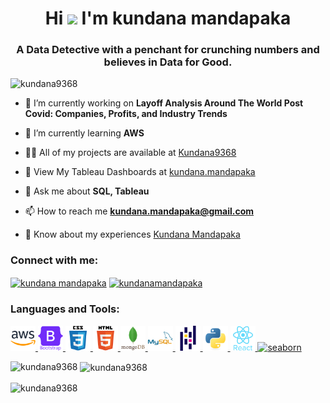 <h1 align="center">Hi <img src="https://media.giphy.com/media/hvRJCLFzcasrR4ia7z/giphy.gif" width="25px"> I'm kundana mandapaka</h1>
<h3 align="center">A Data Detective with a penchant for crunching numbers and believes in Data for Good.</h3>

<p align="left"> <img src="https://komarev.com/ghpvc/?username=kundana9368&label=Profile%20views&color=0e75b6&style=flat" alt="kundana9368" /> </p>

- 🔭 I’m currently working on **Layoff Analysis Around The World Post Covid: Companies, Profits, and Industry Trends**

- 🌱 I’m currently learning **AWS**

- 👨‍💻 All of my projects are available at [Kundana9368](https://github.com/Kundana9368)

- 📝 View My Tableau Dashboards at [kundana.mandapaka](https://public.tableau.com/app/profile/kundana.mandapaka/vizzes)

- 💬 Ask me about **SQL, Tableau**

- 📫 How to reach me **<kundana.mandapaka@gmail.com>**

- 📄 Know about my experiences [Kundana Mandapaka](https://www.linkedin.com/in/kundana-mandapaka-267531206/)

<h3 align="left">Connect with me:</h3>
<p align="left">
<a href="https://linkedin.com/in/kundana mandapaka" target="blank"><img align="center" src="https://raw.githubusercontent.com/rahuldkjain/github-profile-readme-generator/master/src/images/icons/Social/linked-in-alt.svg" alt="kundana mandapaka" height="30" width="40" /></a>
<a href="https://www.leetcode.com/kundanamandapaka" target="blank"><img align="center" src="https://raw.githubusercontent.com/rahuldkjain/github-profile-readme-generator/master/src/images/icons/Social/leet-code.svg" alt="kundanamandapaka" height="30" width="40" /></a>
</p>

<h3 align="left">Languages and Tools:</h3>
<p align="left"> <a href="https://aws.amazon.com" target="_blank" rel="noreferrer"> <img src="https://raw.githubusercontent.com/devicons/devicon/master/icons/amazonwebservices/amazonwebservices-original-wordmark.svg" alt="aws" width="40" height="40"/> </a> <a href="https://getbootstrap.com" target="_blank" rel="noreferrer"> <img src="https://raw.githubusercontent.com/devicons/devicon/master/icons/bootstrap/bootstrap-plain-wordmark.svg" alt="bootstrap" width="40" height="40"/> </a> <a href="https://www.w3schools.com/css/" target="_blank" rel="noreferrer"> <img src="https://raw.githubusercontent.com/devicons/devicon/master/icons/css3/css3-original-wordmark.svg" alt="css3" width="40" height="40"/> </a> <a href="https://www.w3.org/html/" target="_blank" rel="noreferrer"> <img src="https://raw.githubusercontent.com/devicons/devicon/master/icons/html5/html5-original-wordmark.svg" alt="html5" width="40" height="40"/> </a> <a href="https://www.mongodb.com/" target="_blank" rel="noreferrer"> <img src="https://raw.githubusercontent.com/devicons/devicon/master/icons/mongodb/mongodb-original-wordmark.svg" alt="mongodb" width="40" height="40"/> </a> <a href="https://www.mysql.com/" target="_blank" rel="noreferrer"> <img src="https://raw.githubusercontent.com/devicons/devicon/master/icons/mysql/mysql-original-wordmark.svg" alt="mysql" width="40" height="40"/> </a> <a href="https://pandas.pydata.org/" target="_blank" rel="noreferrer"> <img src="https://raw.githubusercontent.com/devicons/devicon/2ae2a900d2f041da66e950e4d48052658d850630/icons/pandas/pandas-original.svg" alt="pandas" width="40" height="40"/> </a> <a href="https://www.python.org" target="_blank" rel="noreferrer"> <img src="https://raw.githubusercontent.com/devicons/devicon/master/icons/python/python-original.svg" alt="python" width="40" height="40"/> </a> <a href="https://reactjs.org/" target="_blank" rel="noreferrer"> <img src="https://raw.githubusercontent.com/devicons/devicon/master/icons/react/react-original-wordmark.svg" alt="react" width="40" height="40"/> </a> <a href="https://seaborn.pydata.org/" target="_blank" rel="noreferrer"> <img src="https://seaborn.pydata.org/_images/logo-mark-lightbg.svg" alt="seaborn" width="40" height="40"/> </a> </p>

<p><img align="left" src="https://github-readme-stats.vercel.app/api/top-langs?username=kundana9368&show_icons=true&locale=en&layout=compact" alt="kundana9368" /></p>

<p>&nbsp;<img align="center" src="https://github-readme-stats.vercel.app/api?username=kundana9368&show_icons=true&locale=en" alt="kundana9368" /></p>

<p><img align="center" src="https://github-readme-streak-stats.herokuapp.com/?user=kundana9368&" alt="kundana9368" /></p>